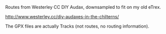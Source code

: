 Routes from Westerley CC DIY Audax, downsampled to fit on my old eTrex.

http://www.westerley.cc/diy-audaxes-in-the-chilterns/

The GPX files are actually Tracks (not routes, no routing information).


